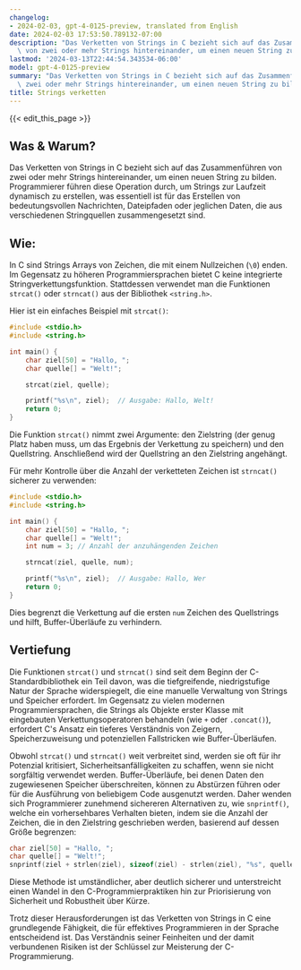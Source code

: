 ```yaml
---
changelog:
- 2024-02-03, gpt-4-0125-preview, translated from English
date: 2024-02-03 17:53:50.789132-07:00
description: "Das Verketten von Strings in C bezieht sich auf das Zusammenf\xFChren\
  \ von zwei oder mehr Strings hintereinander, um einen neuen String zu bilden.\u2026"
lastmod: '2024-03-13T22:44:54.343534-06:00'
model: gpt-4-0125-preview
summary: "Das Verketten von Strings in C bezieht sich auf das Zusammenf\xFChren von\
  \ zwei oder mehr Strings hintereinander, um einen neuen String zu bilden.\u2026"
title: Strings verketten
---
```


{{< edit_this_page >}}

## Was & Warum?

Das Verketten von Strings in C bezieht sich auf das Zusammenführen von zwei oder mehr Strings hintereinander, um einen neuen String zu bilden. Programmierer führen diese Operation durch, um Strings zur Laufzeit dynamisch zu erstellen, was essentiell ist für das Erstellen von bedeutungsvollen Nachrichten, Dateipfaden oder jeglichen Daten, die aus verschiedenen Stringquellen zusammengesetzt sind.

## Wie:

In C sind Strings Arrays von Zeichen, die mit einem Nullzeichen (`\0`) enden. Im Gegensatz zu höheren Programmiersprachen bietet C keine integrierte Stringverkettungsfunktion. Stattdessen verwendet man die Funktionen `strcat()` oder `strncat()` aus der Bibliothek `<string.h>`.

Hier ist ein einfaches Beispiel mit `strcat()`:

```c
#include <stdio.h>
#include <string.h>

int main() {
    char ziel[50] = "Hallo, ";
    char quelle[] = "Welt!";

    strcat(ziel, quelle);

    printf("%s\n", ziel);  // Ausgabe: Hallo, Welt!
    return 0;
}
```

Die Funktion `strcat()` nimmt zwei Argumente: den Zielstring (der genug Platz haben muss, um das Ergebnis der Verkettung zu speichern) und den Quellstring. Anschließend wird der Quellstring an den Zielstring angehängt.

Für mehr Kontrolle über die Anzahl der verketteten Zeichen ist `strncat()` sicherer zu verwenden:

```c
#include <stdio.h>
#include <string.h>

int main() {
    char ziel[50] = "Hallo, ";
    char quelle[] = "Welt!";
    int num = 3; // Anzahl der anzuhängenden Zeichen

    strncat(ziel, quelle, num);

    printf("%s\n", ziel);  // Ausgabe: Hallo, Wer
    return 0;
}
```

Dies begrenzt die Verkettung auf die ersten `num` Zeichen des Quellstrings und hilft, Buffer-Überläufe zu verhindern.

## Vertiefung

Die Funktionen `strcat()` und `strncat()` sind seit dem Beginn der C-Standardbibliothek ein Teil davon, was die tiefgreifende, niedrigstufige Natur der Sprache widerspiegelt, die eine manuelle Verwaltung von Strings und Speicher erfordert. Im Gegensatz zu vielen modernen Programmiersprachen, die Strings als Objekte erster Klasse mit eingebauten Verkettungsoperatoren behandeln (wie `+` oder `.concat()`), erfordert C's Ansatz ein tieferes Verständnis von Zeigern, Speicherzuweisung und potenziellen Fallstricken wie Buffer-Überläufen.

Obwohl `strcat()` und `strncat()` weit verbreitet sind, werden sie oft für ihr Potenzial kritisiert, Sicherheitsanfälligkeiten zu schaffen, wenn sie nicht sorgfältig verwendet werden. Buffer-Überläufe, bei denen Daten den zugewiesenen Speicher überschreiten, können zu Abstürzen führen oder für die Ausführung von beliebigem Code ausgenutzt werden. Daher wenden sich Programmierer zunehmend sichereren Alternativen zu, wie `snprintf()`, welche ein vorhersehbares Verhalten bieten, indem sie die Anzahl der Zeichen, die in den Zielstring geschrieben werden, basierend auf dessen Größe begrenzen:

```c
char ziel[50] = "Hallo, ";
char quelle[] = "Welt!";
snprintf(ziel + strlen(ziel), sizeof(ziel) - strlen(ziel), "%s", quelle);
```

Diese Methode ist umständlicher, aber deutlich sicherer und unterstreicht einen Wandel in den C-Programmierpraktiken hin zur Priorisierung von Sicherheit und Robustheit über Kürze.

Trotz dieser Herausforderungen ist das Verketten von Strings in C eine grundlegende Fähigkeit, die für effektives Programmieren in der Sprache entscheidend ist. Das Verständnis seiner Feinheiten und der damit verbundenen Risiken ist der Schlüssel zur Meisterung der C-Programmierung.

